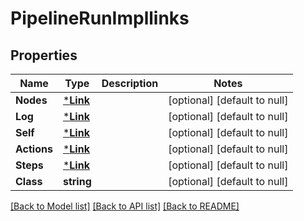 # PipelineRunImpllinks

## Properties
Name | Type | Description | Notes
------------ | ------------- | ------------- | -------------
**Nodes** | [***Link**](Link.md) |  | [optional] [default to null]
**Log** | [***Link**](Link.md) |  | [optional] [default to null]
**Self** | [***Link**](Link.md) |  | [optional] [default to null]
**Actions** | [***Link**](Link.md) |  | [optional] [default to null]
**Steps** | [***Link**](Link.md) |  | [optional] [default to null]
**Class** | **string** |  | [optional] [default to null]

[[Back to Model list]](../README.md#documentation-for-models) [[Back to API list]](../README.md#documentation-for-api-endpoints) [[Back to README]](../README.md)


